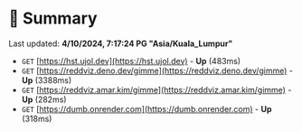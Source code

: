 # 📖 Summary
Last updated: **4/10/2024, 7:17:24 PG "Asia/Kuala_Lumpur"**

- `GET` [https://hst.ujol.dev](https://hst.ujol.dev) - **Up** (483ms)
- `GET` [https://reddviz.deno.dev/gimme](https://reddviz.deno.dev/gimme) - **Up** (3388ms)
- `GET` [https://reddviz.amar.kim/gimme](https://reddviz.amar.kim/gimme) - **Up** (282ms)
- `GET` [https://dumb.onrender.com](https://dumb.onrender.com) - **Up** (318ms)

